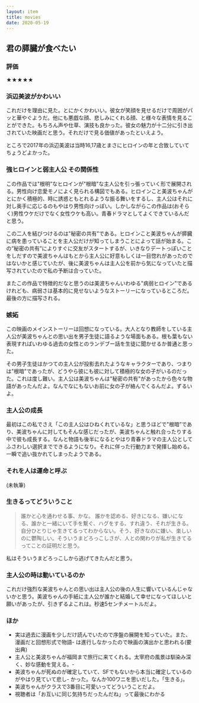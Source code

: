 ```yaml
---
layout: item
title: movies
date: 2020-05-19
---
```


## 君の膵臓が食べたい

### 評価
★★★★★

### 浜辺美波がかわいい
これだけを理由に見た。とにかくかわいい。彼女が笑顔を見せるだけで周囲がパッと華やぐようだ。他にも悪戯な顔、悲しみにくれる顔、と様々な表情を見ることができた。もちろん声や仕草、演技も良かった。彼女の魅力が十二分に引き出されていた映画だと思う。それだけで見る価値があったといえよう。

ところで2017年の浜辺美波は当時16,17歳とまさにヒロインの年と合致していてちょうどよかった。

### 強ヒロインと弱主人公 その関係性
この作品では"根明”なヒロインが"根暗"な主人公を引っ張っていく形で展開される。男性向け恋愛モノによく見られる構図でもある。ヒロインこと美波ちゃんがとにかく積極的、時に誘惑ともとれるような振る舞いをするし、主人公はそれに対し奥手に応じるのもやはり男性向けっぽい。しかしながらこの作品は(おそらく)男性ウケだけでなく女性ウケも高い。青春ドラマとしてよくできているんだと思う。

この二人を結びつけるのは"秘密の共有”である。ヒロインこと美波ちゃんが膵臓に病を患っていることを主人公だけが知ってしまうことによって話が始まる。この”秘密の共有”によりすぐに交友がスタートするが、いきなりデートっぽいことをしだすので美波ちゃんはもとから主人公に好意もしくは一目惚れがあったのではないかと感じていたが、後に美波ちゃんは主人公を前から気になっていたと描写されていたので私の予断は合っていた。

またこの作品で特徴的だなと思うのは美波ちゃんいわゆる"病弱ヒロイン"であるけれども、病弱さは基本的に見せないようなストーリーになっているところだ。最後の方に描写される。

### 嫉妬
この映画のメインストーリーは回想になっている。大人となり教師をしている主人公が美波ちゃんとの思い出を男子生徒に語るような場面もある。根も葉もない表現すればいわゆる過去の女性とのランデブー話を生徒に聞かせるか普通と思った。

その男子生徒はかつての主人公が投影去れたようなキャラクターであり、つまりは"根暗"であったが、どうやら彼にも彼に対して積極的な女の子がいるのだった。これは度し難い。主人公は美波ちゃんは"秘密の共有"があったから色々な物語があったんだよ。なんでなにもないお前に女の子が絡んでくるんだよ。ずるいよ。

### 主人公の成長
最初はこの私でさえ「この主人公はひねくれているな」と思うほどで"根暗”であり、美波ちゃんに対してもそんな感じだったが、美波ちゃんと触れ合ったりする中で彼も成長する。なんと物語も後半になるとやはり青春ドラマの主人公としてふさわしい選択までできるようになり。それに伴った行動力まで発揮し始める。一瞬で追い抜かれてしまったようである。

### それを人は運命と呼ぶ
(未執筆)

### 生きるってどういうこと
> 誰かと心を通わせる事、かな。
> 誰かを認める、好きになる、嫌いになる、誰かと一緒にいて手を繋ぐ、ハグをする、すれ違う、それが生きる。
> 自分ひとりじゃ生きてるってわからない。そう、好きなのに嫌い、楽しいのに鬱陶しい。そういうまどろっこしさが、人との関わりが私が生きてるってことの証明だと思う。

私はそういうまどろっこしから逃げてきたんだと思う。

### 主人公の時は動いているのか
これだけ強烈な美波ちゃんとの思い出は主人公の後の人生に響いているんじゃないかと思う。美波ちゃんの手紙に主人公が誰かと結婚して幸せになってほしいと願いがあったが、引きずるよこれは。秒速5センチメートルだよ。

### ほか
- 実は過去に漫画を少しだけ読んでいたので序盤の展開を知っていた。また、漫画だと回想形式で物語- は進行しなかったので映画の演出かと思われる(要出典)
- 主人公と美波ちゃんが福岡まで旅行に来てくれる。太宰府の風景は馴染み深く、妙な感動を覚える。- 
- 美波ちゃんが死ぬのが確定していて、SFでもないから本当に確定しているのがやはり見ていて悲し- かった。なんか100ワニを思いだした。「生きる」。
- 美波ちゃんがクラスで3番目に可愛いってどういうことだよ。
- 視聴者は「お互いに同じ気持ちだったんだね」って最後にわかる